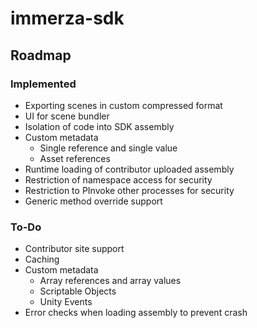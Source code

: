 # immerza-sdk

## Roadmap
### Implemented
- Exporting scenes in custom compressed format
- UI for scene bundler
- Isolation of code into SDK assembly
- Custom metadata
    - Single reference and single value
    - Asset references
- Runtime loading of contributor uploaded assembly
- Restriction of namespace access for security
- Restriction to PInvoke other processes for security
- Generic method override support

### To-Do
- Contributor site support
- Caching
- Custom metadata
    - Array references and array values
    - Scriptable Objects
    - Unity Events
- Error checks when loading assembly to prevent crash
